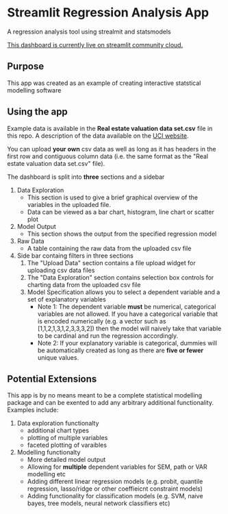 # Streamlit Regression Analysis App
A regression analysis tool using strealmit and statsmodels

[This dashboard is currently live on streamlit community cloud.](https://)

## Purpose

This app was created as an example of creating interactive statstical modelling software

## Using the app

Example data is available in the **Real estate valuation data set.csv** file in this repo. A description of the data available on the [UCI website](https://archive.ics.uci.edu/ml/datasets/Real+estate+valuation+data+set).

You can upload **your own** csv data as well as long as it has headers in the first row and contiguous column data (i.e. the same format as the "Real estate valuation data set.csv" file).

The dashboard is split into **three** sections and a sidebar

1. Data Exploration
    * This section is used to give a brief graphical overview of the variables in the uploaded file.
    * Data can be viewed as a bar chart, histogram, line chart or scatter plot
2. Model Output
    * This section shows the output from the specified regression model
3. Raw Data
    * A table containing the raw data from the uploaded csv file
4. Side bar containg filters in three sections
    1. The "Upload Data" section contains a file upload widget for uploading csv data files
    2. The "Data Exploration" section contains selection box controls for charting data from the uploaded csv file
    3. Model Specification allows you to select a dependent variable and a set of explanatory variables
        * Note 1: The dependent variable **must** be numerical, categorical variables are not allowed. If you have a categorical variable that is encoded numerically (e.g. a vector such as [1,1,2,1,3,1,2,3,3,3,2]) then the model will naively take that variable to be cardinal and run the regression accordingly.
        * Note 2: If your explanatory variable is categorical, dummies will be automatically created as long as there are **five or fewer** unique values.

## Potential Extensions
This app is by no means meant to be a complete statistical modelling package and can be exented to add any arbitrary additional functionality. Examples include:

1. Data exploration functionalty
    * additional chart types
    * plotting of multiple variables
    * faceted plotting of varaibles
2. Modelling functionalty
    * More detailed model output
    * Allowing for **multiple** dependent variables for SEM, path or VAR modelling etc
    * Adding different linear regression models (e.g. probit, quantile regression, lasso/ridge or other coeffieicnt constraint models)
    * Adding functionality for classification models (e.g. SVM, naive bayes, tree models, neural network classifiers etc)